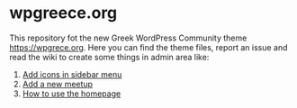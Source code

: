 # wpgreece.org

This repository fot the new Greek WordPress Community theme https://wpgrece.org. Here you can find the theme files, report an issue and read the wiki to create some things in admin area like:

1. <a href="https://github.com/wpgreece/wpgreece-theme/wiki/Add-icons-in-sidebar-menu">Add icons in sidebar menu</a>
2. <a href="https://github.com/wpgreece/wpgreece-theme/wiki/Adding-a-new-meetup">Add a new meetup</a>
3. <a href="https://github.com/wpgreece/wpgreece-theme/wiki/Using-the-homepage">How to use the homepage</a>
